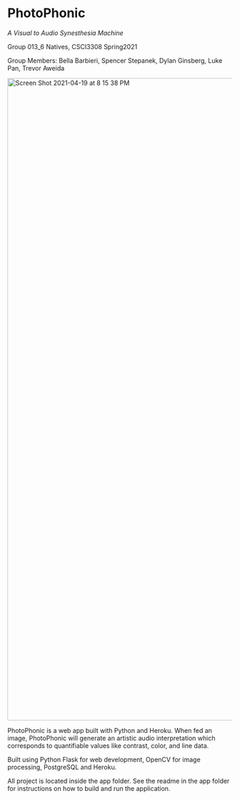 
# **PhotoPhonic**
*A Visual to Audio Synesthesia Machine*

Group 013_6 Natives, CSCI3308 Spring2021

Group Members:  Bella Barbieri, Spencer Stepanek, Dylan Ginsberg, Luke Pan, Trevor Aweida

<img width="1440" alt="Screen Shot 2021-04-19 at 8 15 38 PM" src="https://user-images.githubusercontent.com/45887312/115327346-047fc180-a14c-11eb-9c34-e069fdab11f8.png">

PhotoPhonic is a web app built with Python and Heroku. When fed an image, PhotoPhonic will generate an artistic audio interpretation which corresponds to quantifiable values like contrast, color, and line data.

Built using Python Flask for web development, OpenCV for image processing, PostgreSQL and Heroku.

All project is located inside the app folder. See the readme in the app folder for instructions on how to build and run the application.
